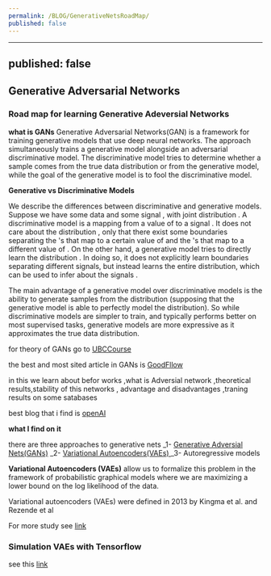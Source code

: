 ```yaml
---
permalink: /BLOG/GenerativeNetsRoadMap/
published: false
---
```

---
published: false
---
## Generative Adversarial Networks

### Road map for learning Generative Adeversial Networks

**what is GANs**
Generative Adversarial Networks(GAN) is a framework for training generative models that use deep neural networks. The approach simultaneously trains a generative model alongside an adversarial discriminative model. The discriminative model tries to determine whether a sample comes from the true data distribution or from the generative model, while the goal of the generative model is to fool the discriminative model.

**Generative vs Discriminative Models**

We describe the differences between discriminative and generative models. Suppose we have some data and some signal , with joint distribution . A discriminative model is a mapping from a value of to a signal . It does not care about the distribution , only that there exist some boundaries separating the 's that map to a certain value of and the 's that map to a different value of . On the other hand, a generative model tries to directly learn the distribution . In doing so, it does not explicitly learn boundaries separating different signals, but instead learns the entire distribution, which can be used to infer about the signals .

The main advantage of a generative model over discriminative models is the ability to generate samples from the distribution (supposing that the generative model is able to perfectly model the distribution). So while discriminative models are simpler to train, and typically performs better on most supervised tasks, generative models are more expressive as it approximates the true data distribution.




for theory of GANs go to [UBCCourse](http://wiki.ubc.ca/Course:CPSC522/Generative_Adversarial_Networks)


the best and most sited article in GANs is [GoodFllow](https://arxiv.org/abs/1406.2661)


in this we learn about befor works ,what is Adversial network ,theoretical results,stability of this networks ,
advantage and disadvantages ,traning results on some satabases


best blog that i find is [openAI](https://blog.openai.com/generative-models/)

**what I find on it**

there are three approaches to generative nets
	_1- [Generative Adversial Nets(GANs)](https://arxiv.org/abs/1406.2661)
    _2- [Variational Autoencoders(VAEs) ](https://arxiv.org/abs/1312.6114)
    _3- Autoregressive models


**Variational Autoencoders (VAEs)**
allow us to formalize this problem in the framework of probabilistic graphical models where we are maximizing a lower bound on the log likelihood of the data.

Variational autoencoders (VAEs) were defined in 2013 by Kingma et al. and Rezende et al



For more study see [link](https://jaan.io/what-is-variational-autoencoder-vae-tutorial/)

### Simulation VAEs with Tensorflow
see this [link](https://jmetzen.github.io/2015-11-27/vae.html)
